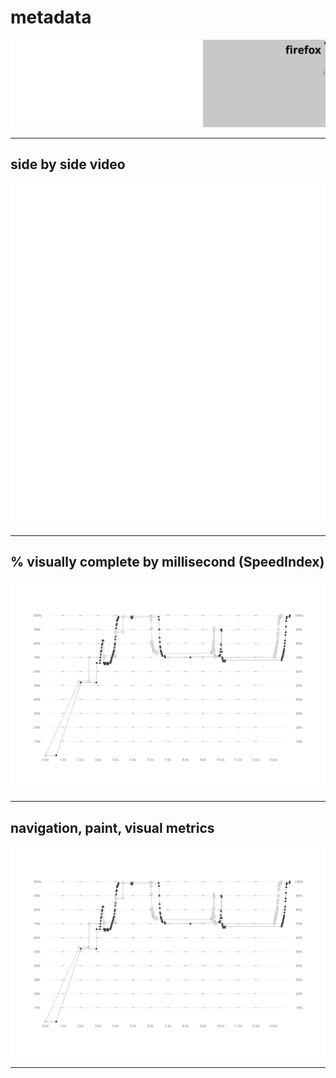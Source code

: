 
# metadata
![test and device metadata](../resources/2025-07-02-android-15-ptablet-haymanpens_x_metadata.svg)

---

## side by side video
![side by side video of firefox by chrome](../resources/2025-07-02-android-15-ptablet-haymanpens_x_video.svg)

---

## % visually complete by millisecond (SpeedIndex)
![line chart of percent visually complete SpeedIndex metric](../resources/2025-07-02-android-15-ptablet-haymanpens_x_line_graph.svg)

---

## navigation, paint, visual metrics
![line chart of percent visually complete SpeedIndex metric](../resources/2025-07-02-android-15-ptablet-haymanpens_x_line_graph.svg)

---
